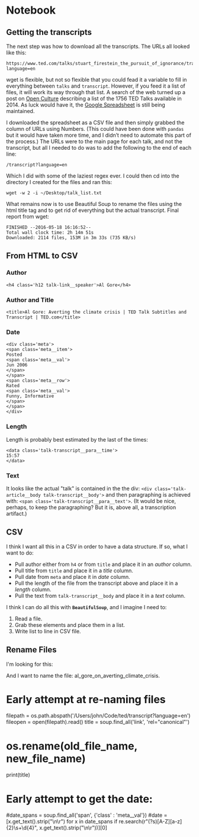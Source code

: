 # Notebook

## Getting the transcripts

The next step was how to download all the transcripts. The URLs all looked like this:

    https://www.ted.com/talks/stuart_firestein_the_pursuit_of_ignorance/transcript?language=en

wget is flexible, but not so flexible that you could fead it a variable to fill in everything between `talks` and `transcript`. However, if you feed it a list of files, it will work its way through that list. A search of the web turned up a post on [Open Culture][] describing a list of the 1756 TED Talks available in 2014. As luck would have it, the [Google Spreadsheet][] is still being maintained.

I downloaded the spreadsheet as a CSV file and then simply grabbed the column of URLs using Numbers. (This could have been done with `pandas` but it would have taken more time, and I didn’t need to automate this part of the process.) The URLs were to the main page for each talk, and not the transcript, but all I needed to do was to add the following to the end of each line:

    /transcript?language=en

Which I did with some of the laziest regex ever. I could then cd into the directory I created for the files and ran this:

    wget -w 2 -i ~/Desktop/talk_list.txt

What remains now is to use Beautiful Soup to rename the files using the html title tag and to get rid of everything but the actual transcript. Final report from wget:

    FINISHED --2016-05-18 16:16:52--
    Total wall clock time: 2h 14m 51s
    Downloaded: 2114 files, 153M in 3m 33s (735 KB/s)


## From HTML to CSV

### Author
```
<h4 class='h12 talk-link__speaker'>Al Gore</h4>
```

### Author and Title
```
<title>Al Gore: Averting the climate crisis | TED Talk Subtitles and Transcript | TED.com</title>
```

### Date
```
<div class='meta'>
<span class='meta__item'>
Posted
<span class='meta__val'>
Jun 2006
</span>
</span>
<span class='meta__row'>
Rated
<span class='meta__val'>
Funny, Informative
</span>
</span>
</div>
```

### Length

Length is probably best estimated by the last of the times:
```
<data class='talk-transcript__para__time'>
15:57
</data>
```

### Text

It looks like the actual "talk" is contained in the the div: `<div class='talk-article__body talk-transcript__body'>` and then paragraphing is achieved with: `<span class='talk-transcript__para__text'>`. (It would be nice, perhaps, to keep the paragraphing? But it is, above all, a transcription artifact.)


## CSV

I think I want all this in a CSV in order to have a data structure. If so, what I want to do: 

* Pull author either from `h4` or from `title` and place it in an *author* column.
* Pull title from `title` and place it in a *title* column.
* Pull date from `meta` and place it in *date* column.
* Pull the length of the file from the transcript above and place it in a *length* column.
* Pull the text from `talk-transcript__body` and place it in a *text* column.

I think I can do all this with **`BeautifulSoup`**, and I imagine I need to:

1. Read a file.
2. Grab these elements and place them in a list.
3. Write list to line in CSV file.


## Rename Files

I'm looking for this:

   <link href="http://www.ted.com/talks/al_gore_on_averting_climate_crisis/transcript" rel="canonical" />

And I want to name the file: al_gore_on_averting_climate_crisis.

   # Early attempt at re-naming files
   filepath = os.path.abspath('/Users/john/Code/ted/transcript?language=en')
   fileopen = open(filepath).read()
   title = soup.find_all('link', 'rel="canonical"')

   # os.rename(old_file_name, new_file_name)
   print(title)

   # Early attempt to get the date:
   #date_spans = soup.find_all('span', {'class' : 'meta__val'})
   #date = [x.get_text().strip("\n\r") for x in date_spans if re.search(r"(?s)[A-Z][a-z]{2}\s+\d{4}", x.get_text().strip("\n\r"))][0]

[Open Culture]: http://www.openculture.com/2014/06/1756-ted-talks-listed-in-a-neat-spreadsheet.html
[Google Spreadsheet]: https://spreadsheets.google.com/ccc?hl=en&key=pjGlYH-8AK8ffDa6o2bYlXg&hl=en#gid=0
